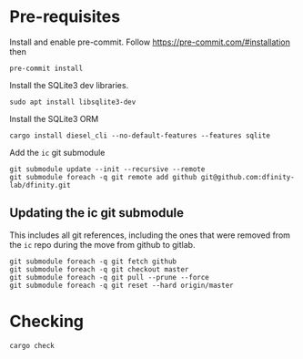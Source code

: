 # Pre-requisites

Install and enable pre-commit. Follow https://pre-commit.com/#installation then
```
pre-commit install
```

Install the SQLite3 dev libraries.
```
sudo apt install libsqlite3-dev
```

Install the SQLite3 ORM
```
cargo install diesel_cli --no-default-features --features sqlite
```

Add the `ic` git submodule
```
git submodule update --init --recursive --remote
git submodule foreach -q git remote add github git@github.com:dfinity-lab/dfinity.git
```

## Updating the ic git submodule

This includes all git references, including the ones that were removed from the `ic` repo during the move from github to gitlab.
```
git submodule foreach -q git fetch github
git submodule foreach -q git checkout master
git submodule foreach -q git pull --prune --force
git submodule foreach -q git reset --hard origin/master
```

# Checking

```
cargo check
```
